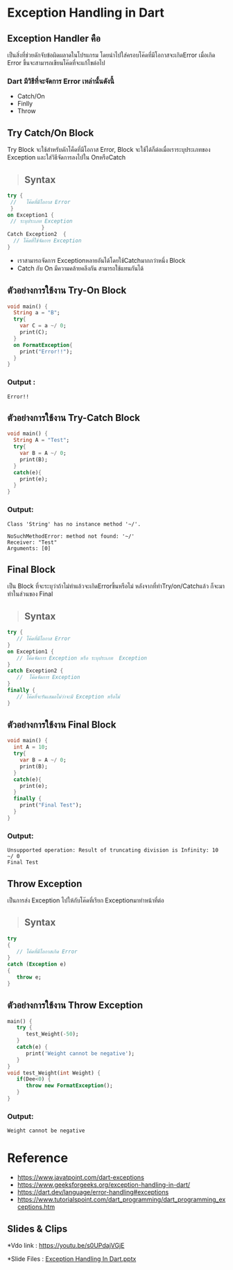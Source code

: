 # Exception Handling in Dart
   ## Exception Handler คือ
   เป็นสิ่งที่ช่วยดักจับข้อผิดผลาดในโปรแกรม โดยนำไปใส่ครอบโค๊ดที่มีโอกาสจะเกิดError เมื่อเกิด Error ขึ้นจะสามารถเขียนโค๊ดที่จะแก้ไขต่อไป
  ### Dart มีวิธีที่จะจัดการ Error เหล่านั้นดังนี้
  * Catch/On
  * Finlly
  * Throw
 
 ## Try Catch/On Block
   Try Block จะใช้สำหรับดักโค็ดที่มีโอกาส Error, Block จะใช้ได้ก็ต่อเมื่อเราระบุประเภทของ Exception และใส่วิธีจัดการลงไปใน OnหรือCatch
 >## Syntax
   ``` Dart
   try {
    //   โค๊ดที่มีโอกาส Error
    }
on Exception1 {
    // ระบุประเภท Exception
              }
Catch Exception2  {
     // โค๊ดที่ใช้จัดการ Exception
  }
   ```
* เราสามารถจัดการ Exceptionหลายอันได้โดยใช้Catchมากกว่าหนึ่ง Block
* Catch กับ On มีความคล้ายคลึงกัน สามารถใช้แทนกันได้
## ตัวอย่างการใช้งาน Try-On Block
```Dart 
void main() {
  String a = "B";
  try{
    var C = a ~/ 0;
    print(C);
  }
  on FormatException{
    print("Error!!");
  }
}
```
###  Output :
```
Error!!
```
## ตัวอย่างการใช้งาน Try-Catch Block
```Dart
void main() {
  String A = "Test";
  try{
    var B = A ~/ 0;
    print(B);
  }
  catch(e){
    print(e);
  }
}
```
### Output:
```
Class 'String' has no instance method '~/'.

NoSuchMethodError: method not found: '~/'
Receiver: "Test"
Arguments: [0]
```
## Final Block
เป็น Block ที่จะระบุว่าถ้าไม่ทำแล้วจะเกิดErrorขึ้นหรือไม่ หลังจากที่ทำTry/on/Catchแล้ว ก็จะมาทำในส่วนของ Final

>## Syntax
```Dart
try {   
   // โค๊ดที่มีโอกาส Error   
}    
on Exception1 {   
   // โค๊ดจัดการ Exception หรือ ระบุประเภท  Exception  
}    
catch Exception2 {   
   //  โค๊ดจัดการ Exception
}    
finally {   
   // โค๊ดที่จะรันเสมอไม่ว่าจะมี Exception หรือไม่  
}  
```
## ตัวอย่างการใช้งาน Final Block
```Dart
void main() {
  int A = 10;
  try{
    var B = A ~/ 0;
    print(B);
  }
  catch(e){
    print(e);
  }
  finally {
    print("Final Test");
  }
}
```
### Output:
```
Unsupported operation: Result of truncating division is Infinity: 10 ~/ 0
Final Test
```

## Throw Exception
เป็นการส่ง Exception ไปให้กับโค๊ดที่เรียก Exceptionมาทำหน้าที่ต่อ
>## Syntax
```Dart
try
{
   // โค้ดที่มีโอกาสเกิด Error
}
catch (Exception e)
{
   throw e;
}
```
## ตัวอย่างการใช้งาน Throw Exception
```Dart
main() {   
   try {   
      test_Weight(-50);   
   }   
   catch(e) {   
      print('Weight cannot be negative');   
   }   
}    
void test_Weight(int Weight) {   
   if(Dee<0) {   
      throw new FormatException(); 
   }   
}  
```
### Output:
```
Weight cannot be negative
```
# Reference
* https://www.javatpoint.com/dart-exceptions
* https://www.geeksforgeeks.org/exception-handling-in-dart/
* https://dart.dev/language/error-handling#exceptions
* https://www.tutorialspoint.com/dart_programming/dart_programming_exceptions.htm

## Slides & Clips
*Vdo link : https://youtu.be/s0UPdajVGjE

*Slide Files : [Exception Handling In Dart.pptx](https://github.com/soonklang/dart-tutorial/files/12774188/Exception.Handling.In.Dart.pptx)
